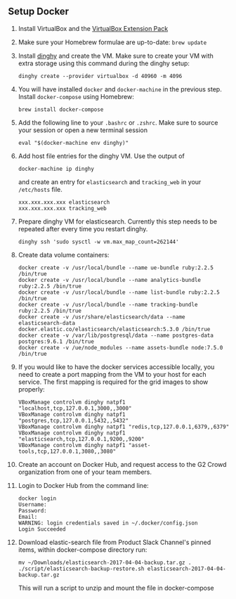 Setup Docker
------------------
1. Install VirtualBox and the [VirtualBox Extension Pack](https://www.virtualbox.org/wiki/Downloads)

1. Make sure your Homebrew formulae are up-to-date: `brew update`

1. Install [dinghy](https://github.com/codekitchen/dinghy) and create the VM. Make sure to create your VM with extra
storage using this command during the dinghy setup:
    ```
    dinghy create --provider virtualbox -d 40960 -m 4096
    ```

1. You will have installed `docker` and `docker-machine` in the previous step. Install `docker-compose` using Homebrew:
    ```
    brew install docker-compose
    ```

1. Add the following line to your `.bashrc` or `.zshrc`. Make sure to source your session or open a new terminal session
    ```
    eval "$(docker-machine env dinghy)"
    ```

1. Add host file entries for the dinghy VM. Use the output of
    ```
    docker-machine ip dinghy
    ```

    and create an entry for `elasticsearch` and `tracking_web` in your `/etc/hosts` file.

    ```
    xxx.xxx.xxx.xxx	elasticsearch
    xxx.xxx.xxx.xxx	tracking_web
    ```

1. Prepare dinghy VM for elasticsearch. Currently this step needs to be repeated after every time you restart dinghy.
    ```
    dinghy ssh 'sudo sysctl -w vm.max_map_count=262144'
    ```

1. Create data volume containers:
    ```
    docker create -v /usr/local/bundle --name ue-bundle ruby:2.2.5 /bin/true
    docker create -v /usr/local/bundle --name analytics-bundle ruby:2.2.5 /bin/true
    docker create -v /usr/local/bundle --name list-bundle ruby:2.2.5 /bin/true
    docker create -v /usr/local/bundle --name tracking-bundle ruby:2.2.5 /bin/true
    docker create -v /usr/share/elasticsearch/data --name elasticsearch-data docker.elastic.co/elasticsearch/elasticsearch:5.3.0 /bin/true
    docker create -v /var/lib/postgresql/data --name postgres-data postgres:9.6.1 /bin/true
    docker create -v /ue/node_modules --name assets-bundle node:7.5.0 /bin/true
    ```

1. If you would like to have the docker services accessible locally, you need to create a port mapping from the VM to
your host for each service. The first mapping is required for the grid images to show properly:
    ```
    VBoxManage controlvm dinghy natpf1 "localhost,tcp,127.0.0.1,3000,,3000"
    VBoxManage controlvm dinghy natpf1 "postgres,tcp,127.0.0.1,5432,,5432"
    VBoxManage controlvm dinghy natpf1 "redis,tcp,127.0.0.1,6379,,6379"
    VBoxManage controlvm dinghy natpf1 "elasticsearch,tcp,127.0.0.1,9200,,9200"
    VBoxManage controlvm dinghy natpf1 "asset-tools,tcp,127.0.0.1,3080,,3080"
    ```

1. Create an account on Docker Hub, and request access to the G2 Crowd organization from one of your team members.

1. Login to Docker Hub from the command line:

    ```
    docker login
    Username:
    Password:
    Email:
    WARNING: login credentials saved in ~/.docker/config.json
    Login Succeeded
    ```

1. Download elastic-search file from Product Slack Channel's pinned items, within docker-compose directory run:
    
    ```
    mv ~/Downloads/elasticsearch-2017-04-04-backup.tar.gz .
    ./script/elasticsearch-backup-restore.sh elasticsearch-2017-04-04-backup.tar.gz
    ```
    This will run a script to unzip and mount the file in docker-compose
